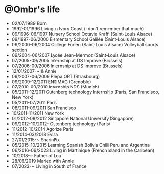 @Ombr's life
===============

- 02/07/1989 Born
- 1992-01/1996 Living in Ivory Coast (i don't remember that much)
- 09/1996-06/1997 Nursery School Octavie Krafft (Saint-Louis Alsace)
- 09/1997-06/2000 Elementary School Galilée (Saint-Louis Alsace)
- 09/2000-06/2004 Collège Forlen (Saint-Louis Alsace) Volleyball sports section
- 09/2004-06/2007 Lycée Jean-Mermoz (Saint-Louis Alsace)
- 07/2005-09/2005 Internship at DS Improve (Brussels)
- 07/2006-09/2006 Internship at DS Improve (Brussels)
- 12/01/2007-~ & Annie
- 09/2007-06/2009 Prépa ORT (Strasbourg)
- 09/2009-12/2011 ENSIMAG (Grenoble)
- 07/2010-09/2010 Internship NDS (Munich)
- 05/2011-12/2011 Gutenberg technology Internship (Paris, San Francisco, New York)
- 05/2011-07/2011 Paris
- 08/2011-09/2011 San Francisco
- 10/2011-11/2011 New York
- 01/2012-08/2012 Singapore National University (Singapore)
- 09/2012-10/2012- Gutenberg technology (Paris)
- 11/2012-10/2014 Agorize Paris
- 11/2014-03/2018 Evlaa
- 27/01/2015-~ SharinPix
- 05/2015-10/2015 Learning Spanish Bolivia Chilli Peru and Argentina
- 06/2016-06/2023 Living in Martinique (French Island in the Caribean)
- 10/2018-~ Father of Lou
- 28/06/2019 Maried with Annie
- 07/2023-~ Living in South of France

